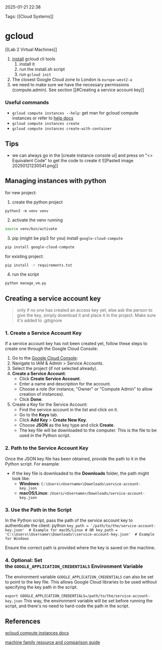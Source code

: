 2025-01-21 22:38

Tags: [[Cloud Systems]]

# gcloud
[[Lab 2 Virtual Machines]]

1. [install](https://cloud.google.com/sdk/docs/install) gcloud cli tools
	1. install it
	2. run the install.sh script
	3. run `gcloud init`
2. The closest Google Cloud zone to London is `europe-west2-a`
3. we need to make sure we have the necessary permissions (compute.admin). See section [[#Creating a service account key]]

### Useful commands
* `gcloud compute instances --help`: get man for gcloud compute instances or refer to [help docs](https://cloud.google.com/compute/docs/instances/) 
* `gcloud compute instances create`
* `gcloud compute instances create-with-container`

## Tips
* we can always go in the [create instance console ui] and press on "<> Equivalent Code" to get the code to create it ![[Pasted image 20250121230541.png]]

## Managing instances with python
for new project:
1. create the python project
```
python3 -m venv venv
```
2. activate the venv running 
```sh
source venv/bin/activate  
```
3. pip (might be pip3 for you) install `google-cloud-compute`
```sh
pip install google-cloud-compute
```

for existing project:
```sh
pip install -r requirements.txt
```

4. run the script
```sh
python manage_vm.py
```

## Creating a service account key
> only if no one has created an access key yet, else ask the person to give the key, simply download it and place it in the project. Make sure it's added to .gitignore


### 1. Create a Service Account Key
If a service account key has not been created yet, follow these steps to create one through the Google Cloud Console:
1. Go to the [Google Cloud Console](https://console.cloud.google.com): 
2. Navigate to IAM & Admin > Service Accounts.
3. Select the project (if not selected already).
4. **Create a Service Account**:
	- Click **Create Service Account**.
	- Enter a name and description for the account.
	- Choose a role (for instance, "Owner" or "Compute Admin" to allow creation of instances).
	- Click **Done**.
5. Create a Key for the Service Account:
    - Find the service account in the list and click on it.
    - Go to the **Keys** tab.
    - Click **Add Key** > **Create New Key**.
    - Choose **JSON** as the key type and click **Create**.
    - The key file will be downloaded to the computer. This is the file to be used in the Python script.

### 2. Path to the Service Account Key
Once the JSON key file has been obtained, provide the path to it in the Python script.
For example:
- If the key file is downloaded to the **Downloads** folder, the path might look like:
    - **Windows**: `C:\Users\<Username>\Downloads\service-account-key.json`
    - **macOS/Linux**: `/Users/<Username>/Downloads/service-account-key.json`

### 3. Use the Path in the Script
In the Python script, pass the path of the service account key to authenticate the client:
python
`key_path = '/path/to/the/service-account-key.json'  # Example for macOS/Linux # OR key_path = 'C:\\Users\\Username\\Downloads\\service-account-key.json'  # Example for Windows`

Ensure the correct path is provided where the key is saved on the machine.

### 4. Optional: Set the `GOOGLE_APPLICATION_CREDENTIALS` Environment Variable
The environment variable `GOOGLE_APPLICATION_CREDENTIALS` can also be set to point to the key file. This allows Google Cloud libraries to be used without specifying the key path in the script.

`export GOOGLE_APPLICATION_CREDENTIALS=/path/to/the/service-account-key.json`
This way, the environment variable will be set before running the script, and there's no need to hard-code the path in the script.

## References
[gcloud compute instances docs](https://cloud.google.com/compute/docs/instances)

[machine family resource and comparison guide](https://cloud.google.com/compute/docs/machine-resource)


